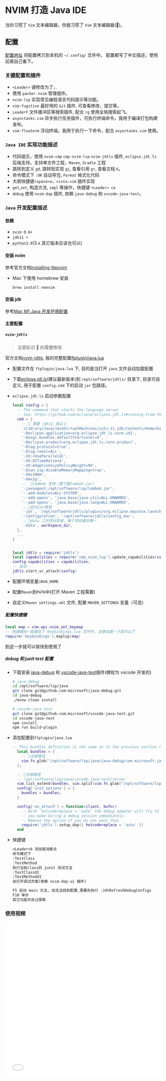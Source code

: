 # NVIM 打造 Java IDE

当你习惯了 `Vim` 文本编辑器，你就习惯了 `Vim` 文本编辑器(🐶)。

## 配置

[配置地址](https://github.com/JavaHello/nvim/tree/nvim-lsp) 将配置拷贝到本机的 `~/.config/` 文件中。 配置都写了中文描述，使用前需自己看下。

### 关键配置和插件

- `<Leader>` 键修改为了`;`.
- 使用 `packer.nvim` 管理插件。
- `nvim-lsp` 实现常见编程语言代码提示等功能。
- `vim-fugitive` 最好用的 `Git` 插件, 可查看修改，提交等。
- `LeaderF` 文件缓冲区等搜索插件, 配合 `rg` 使用全局搜索起飞。
- `asynctasks.vim` 异步执行任务插件，可执行终端命令，我用于编译打包构建发布。
- `vim-floaterm` 浮动终端，我用于执行一下命令，配合 `asynctasks.vim` 使用。

### `Java IDE` 实现功能描述

- 代码提示，使用 `nvim-cmp` `cmp-nvim-lsp` `nvim-jdtls` 插件, `eclipse.jdt.ls` 后端支持。支持单文件工程，`Maven`, `Gradle` 工程
- 跳转到定义 `gd`, 跳转到实现 `gi`, 查看引用 `gr`, 查看文档 `K`。
- 命令模式下 `:OR` 自动导包, `Format` 格式化代码
- 大纲快捷键`<space>o`，`vista.vim` 插件实现
- `get`,`set`, 构造方法, `impl` 等操作，快捷键 `<Leader> ca`
- `debug` 使用 `nvim-dap` 插件, 依赖 `java-debug` 和 `vscode-java-test`。

### `Java` 开发配置描述

#### 依赖

- `nvim 0.6+`
- `jdk11 +`
- `python3.9`(3.x 其它版本应该也可以)

#### 安装 nvim

参考官方文档[Installing-Neovim](https://github.com/neovim/neovim/wiki/Installing-Neovim)

- Mac 下使用 homebrew 安装
  ```sh
  brew install neovim
  ```

#### 安装 jdk

参考[Mac M1 Java 开发环境配置](/笔记/开发工具/Mac-M1-Java-开发环境配置.md)

#### 主要配置

##### `nvim-jdtls`

> 注意标识 🍓 的需要修改

官方文档[nvim-jdtls](https://github.com/mfussenegger/nvim-jdtls), 我的完整配置[ftplugin/java.lua](https://github.com/JavaHello/nvim/blob/nvim-lsp/lua/lsp/java.lua)

- 配置文件在 `ftplugin/java.lua` 下, 目的是当打开 `java` 文件自动加载配置
- 下载[eclipse.jdt.ls](https://download.eclipse.org/jdtls/snapshots/?d)(建议最新版本)到 `/opt/software/jdtls/` 目录下, 目录可自定义, 用于配置 `config.cmd` 下的启动 `jar` 包路径。
- `eclipse.jdt.ls` 启动参数配置

  ```lua
  local config = {
    -- The command that starts the language server
    -- See: https://github.com/eclipse/eclipse.jdt.ls#running-from-the-command-line
    cmd = {
      -- 🍓 需要 jdk11 或以上 
      '/Library/Java/JavaVirtualMachines/zulu-11.jdk/Contents/Home/bin/java', -- or '/path/to/java11_or_newer/bin/java'
      '-Declipse.application=org.eclipse.jdt.ls.core.id1',
      '-Dosgi.bundles.defaultStartLevel=4',
      '-Declipse.product=org.eclipse.jdt.ls.core.product',
      '-Dlog.protocol=true',
      '-Dlog.level=ALL',
      '-XX:+UseParallelGC',
      '-XX:GCTimeRatio=4',
      '-XX:AdaptiveSizePolicyWeight=90',
      '-Dsun.zip.disableMemoryMapping=true',
      '-Xms100m',
      '-Xmx2g',
      --  🍓lombok 支持（需下载lombok.jar）
      '-javaagent:/opt/software/lsp/lombok.jar',
      '--add-modules=ALL-SYSTEM',
      '--add-opens', 'java.base/java.util=ALL-UNNAMED',
      '--add-opens', 'java.base/java.lang=ALL-UNNAMED',
      -- 🍓启动jar路径
      '-jar', '/opt/software/jdtls/plugins/org.eclipse.equinox.launcher_1.6.400.v20210924-0641.jar',
      '-configuration', '/opt/software/jdtls/config_mac',
      -- 🍓data 工作空间目录，每个项目建议唯一
      '-data', workspace_dir,
    },
    ...
  }


  local jdtls = require('jdtls')
  local capabilities = require('cmp_nvim_lsp').update_capabilities(vim.lsp.protocol.make_client_capabilities())
  config.capabilities = capabilities;
  -- 启动
  jdtls.start_or_attach(config)
  ```

- 配置环境变量`JAVA_HOME`
- 配置`Maven`到`PATH`中(打开 Maven 工程需要)
- 自定义`Maven settings.xml` 文件, 配置 `MAVEN_SETTINGS` 变量（可选）

##### 配置快捷键
```lua
local map = vim.api.nvim_set_keymap
-- 快捷键统一配置在了 keybindings.lua 文件中, 这里加载一下就可以了
require('keybindings').maplsp(map)
```
到这一步就可以愉快到使用了

##### debug 和 junit test 配置

- 下载安装 [java-debug](https://github.com/microsoft/java-debug) 和 [vscode-java-test](https://github.com/microsoft/vscode-java-test)插件(微软为 vscode 开发的)
    ```sh
    # java-debug
    cd /opt/software/lsp/java
    git clone git@github.com:microsoft/java-debug.git
    cd java-debug
    ./mvnw clean install

    # vscode-java-test
    git clone git@github.com:microsoft/vscode-java-test.git
    cd vscode-java-test
    npm install
    npm run build-plugin
    ```
- 添加配置到`ftplugin/java.lua`
  ```lua
  -- This bundles definition is the same as in the previous section (java-debug installation)
    local bundles = {
      -- 🍓注意路径
      vim.fn.glob("/opt/software/lsp/java/java-debug/com.microsoft.java.debug.plugin/target/com.microsoft.java.debug.plugin-*.jar")
    };

    -- 🍓注意路径
    -- /opt/software/lsp/java/vscode-java-test/server
    vim.list_extend(bundles, vim.split(vim.fn.glob("/opt/software/lsp/java/vscode-java-test/server/*.jar"), "\n"))
    config['init_options'] = {
      bundles = bundles;
    }

    config['on_attach'] = function(client, bufnr)
      -- With `hotcodereplace = 'auto' the debug adapter will try to apply code changes
      -- you make during a debug session immediately.
      -- Remove the option if you do not want that.
      require('jdtls').setup_dap({ hotcodereplace = 'auto' })
    end

  ```
- 快捷键
    ```txt
    <Leader>b 添加取消断点
    命令模式下
    :TestClass
    :TestMethod
    执行当前class的 junit 测试方法
    :TestClassUI
    :TestMethodUI
    会打开调试页面(依赖 nvim-dap-ui 插件)

    F5 启动 main 方法, 如无法找到配置,需要先执行 :JdtRefreshDebugConfigs  
    F10 单步
    其它功能可自己探索
    ```

### 使用视频

<iframe src="//player.bilibili.com/player.html?aid=681042787&bvid=BV19S4y1L7xK&cid=494660450&page=1&high_quality=1&danmaku=1" width="100%" height="500" scrolling="no" border="0" frameborder="no" framespacing="0" allowfullscreen="true" sandbox="allow-top-navigation allow-same-origin allow-forms allow-scripts"> </iframe>

